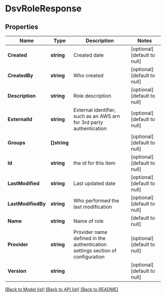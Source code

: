 # DsvRoleResponse

## Properties
Name | Type | Description | Notes
------------ | ------------- | ------------- | -------------
**Created** | **string** | Created date | [optional] [default to null]
**CreatedBy** | **string** | Who created | [optional] [default to null]
**Description** | **string** | Role description | [optional] [default to null]
**ExternalId** | **string** | External identifier, such as an AWS arn for 3rd party authentication | [optional] [default to null]
**Groups** | **[]string** |  | [optional] [default to null]
**Id** | **string** | the id for this item | [optional] [default to null]
**LastModified** | **string** | Last updated date | [optional] [default to null]
**LastModifiedBy** | **string** | Who performed the last modification | [optional] [default to null]
**Name** | **string** | Name of role | [default to null]
**Provider** | **string** | Provider name defined in the authentication settings section of configuration | [optional] [default to null]
**Version** | **string** |  | [optional] [default to null]

[[Back to Model list]](../README.md#documentation-for-models) [[Back to API list]](../README.md#documentation-for-api-endpoints) [[Back to README]](../README.md)


